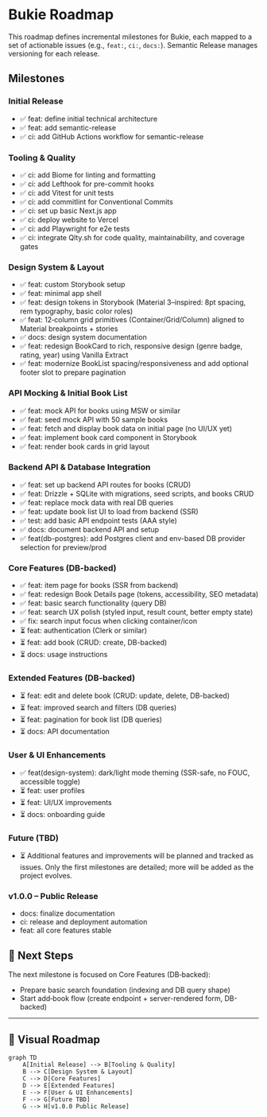 # Bukie Roadmap

This roadmap defines incremental milestones for Bukie, each mapped to a set of actionable issues (e.g., `feat:`, `ci:`, `docs:`). Semantic Release manages versioning for each release.

## Milestones

### Initial Release
* ✅ feat: define initial technical architecture
* ✅ feat: add semantic-release
* ✅ ci: add GitHub Actions workflow for semantic-release

### Tooling & Quality
* ✅ ci: add Biome for linting and formatting
* ✅ ci: add Lefthook for pre-commit hooks
* ✅ ci: add Vitest for unit tests
* ✅ ci: add commitlint for Conventional Commits
* ✅ ci: set up basic Next.js app
* ✅ ci: deploy website to Vercel
* ✅ ci: add Playwright for e2e tests
* ✅ ci: integrate Qlty.sh for code quality, maintainability, and coverage gates

### Design System & Layout
* ✅ feat: custom Storybook setup
* ✅ feat: minimal app shell
* ✅ feat: design tokens in Storybook (Material 3–inspired: 8pt spacing, rem typography, basic color roles)
* ✅ feat: 12‑column grid primitives (Container/Grid/Column) aligned to Material breakpoints + stories
* ✅ docs: design system documentation
* ✅ feat: redesign BookCard to rich, responsive design (genre badge, rating, year) using Vanilla Extract
* ✅ feat: modernize BookList spacing/responsiveness and add optional footer slot to prepare pagination

### API Mocking & Initial Book List
* ✅ feat: mock API for books using MSW or similar
* ✅ feat: seed mock API with 50 sample books
* ✅ feat: fetch and display book data on initial page (no UI/UX yet)
* ✅ feat: implement book card component in Storybook
* ✅ feat: render book cards in grid layout

### Backend API & Database Integration
* ✅ feat: set up backend API routes for books (CRUD)
* ✅ feat: Drizzle + SQLite with migrations, seed scripts, and books CRUD
* ✅ feat: replace mock data with real DB queries
* ✅ feat: update book list UI to load from backend (SSR)
* ✅ test: add basic API endpoint tests (AAA style)
* ✅ docs: document backend API and setup
* ✅ feat(db-postgres): add Postgres client and env-based DB provider selection for preview/prod

### Core Features (DB-backed)
* ✅ feat: item page for books (SSR from backend)
* ✅ feat: redesign Book Details page (tokens, accessibility, SEO metadata)
* ✅ feat: basic search functionality (query DB)
* ✅ feat: search UX polish (styled input, result count, better empty state)
* ✅ fix: search input focus when clicking container/icon
* ⏳ feat: authentication (Clerk or similar)
* ⏳ feat: add book (CRUD: create, DB-backed)
* ⏳ docs: usage instructions

### Extended Features (DB-backed)
* ⏳ feat: edit and delete book (CRUD: update, delete, DB-backed)
* ⏳ feat: improved search and filters (DB queries)
* ⏳ feat: pagination for book list (DB queries)
* ⏳ docs: API documentation

### User & UI Enhancements
* ✅ feat(design-system): dark/light mode theming (SSR-safe, no FOUC, accessible toggle)
* ⏳ feat: user profiles
* ⏳ feat: UI/UX improvements
* ⏳ docs: onboarding guide

### Future (TBD)
* ⏳ Additional features and improvements will be planned and tracked as issues. Only the first milestones are detailed; more will be added as the project evolves.

### v1.0.0 – Public Release
* docs: finalize documentation
* ci: release and deployment automation
* feat: all core features stable

## 📅 Next Steps
The next milestone is focused on Core Features (DB‑backed):
* Prepare basic search foundation (indexing and DB query shape)
* Start add‑book flow (create endpoint + server-rendered form, DB-backed)

---

## 🧭 Visual Roadmap

```mermaid
graph TD
    A[Initial Release] --> B[Tooling & Quality]
    B --> C[Design System & Layout]
    C --> D[Core Features]
    D --> E[Extended Features]
    E --> F[User & UI Enhancements]
    F --> G[Future TBD]
    G --> H[v1.0.0 Public Release]
```